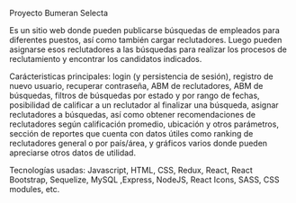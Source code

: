 Proyecto Bumeran Selecta

Es un sitio web donde pueden publicarse búsquedas de empleados para diferentes puestos, así como también cargar reclutadores. Luego pueden asignarse esos reclutadores a las búsquedas para realizar los procesos de reclutamiento y encontrar los candidatos indicados.

Carácteristicas principales: 
login (y persistencia de sesión),
registro de nuevo usuario,
recuperar contraseña,
ABM de reclutadores,
ABM de búsquedas,
filtros de búsquedas por estado y por rango de fechas,
posibilidad de calificar a un reclutador al finalizar una búsqueda,
asignar reclutadores a búsquedas, así como obtener recomendaciones de reclutadores según calificación promedio, ubicación y otros parámetros,
sección de reportes que cuenta con datos útiles como ranking de reclutadores general o por país/área, y gráficos varios donde pueden apreciarse otros datos de utilidad.

Tecnologías usadas: Javascript, HTML, CSS, Redux, React, React Bootstrap, Sequelize, MySQL ,Express, NodeJS, React Icons, SASS, CSS modules, etc.

